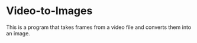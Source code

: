 # Video-to-Images
This is a program that takes frames from a video file and converts them into an image.
